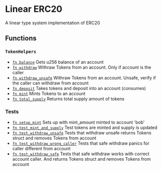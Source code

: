 # Linear ERC20

A linear type system implementation of ERC20

## Functions

### `TokenHelpers`

-   [`fn balance`](doc/token_helpers.md#function-balance) Gets u256 balance of an account
-   [`fn withdraw`](doc/token_helpers.md#function-withdraw) Withraw Tokens from an account. Only if account is the caller
-   [`fn withdraw_unsafe`](doc/token_helpers.md#function-withdraw_unsafe) Withraw Tokens from an account. Unsafe, verify if the caller can withdraw from account
-   [`fn deposit`](doc/token_helpers.md#function-deposit) Takes tokens and deposit into an account (consumes)
-   [`fn mint`](doc/token_helpers.md#function-mint) Mints Tokens to an account
-   [`fn total_supply`](doc/token_helpers.md#function-total_supply) Returns total supply amount of tokens

### Tests

-   [`fn setup_mint`](doc/token_tests.md#function-setup_mint) Sets up with mint_amount minted to account 'bob'
-   [`fn test_mint_and_supply`](doc/token_tests.md#function-test_mint_and_supply) Test tokens are minted and supply is updated
-   [`fn test_withdraw_unsafe`](doc/token_tests.md#function-test_withdraw_unsafe) Tests that withdraw unsafe returns Tokens struct and removes Tokens from account
-   [`fn test_withdraw_wrong_caller`](doc/token_tests.md#function-test_withdraw_wrong_caller) Tests that safe withdraw panics for caller different from account
-   [`fn test_withdraw_safe`](doc/token_tests.md#function-test_withdraw_safe) Tests that safe withdraw works with correct account caller. And returns Tokens struct and removes Tokens from account
